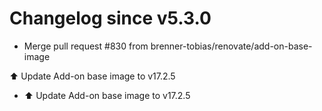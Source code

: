 # Changelog since v5.3.0
- Merge pull request #830 from brenner-tobias/renovate/add-on-base-image

⬆️ Update Add-on base image to v17.2.5 
- ⬆️ Update Add-on base image to v17.2.5 

